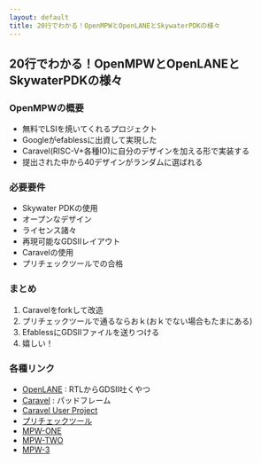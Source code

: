 ```yaml
---
layout: default
title: 20行でわかる！OpenMPWとOpenLANEとSkywaterPDKの様々
---
```

## 20行でわかる！OpenMPWとOpenLANEとSkywaterPDKの様々
### OpenMPWの概要
* 無料でLSIを焼いてくれるプロジェクト
* Googleがefablessに出資して実現した
* Caravel(RISC-V+各種IO)に自分のデザインを加える形で実装する
* 提出された中から40デザインがランダムに選ばれる

### 必要要件
* Skywater PDKの使用
* オープンなデザイン
* ライセンス諸々
* 再現可能なGDSIIレイアウト
* Caravelの使用
* プリチェックツールでの合格

### まとめ
1. Caravelをforkして改造
2. プリチェックツールで通るならおｋ(おｋでない場合もたまにある)
3. EfablessにGDSIIファイルを送りつける
4. 嬉しい！

### 各種リンク
* [OpenLANE](https://github.com/efabless/openlane) : RTLからGDSII吐くやつ
* [Caravel](https://github.com/efabless/caravel) : パッドフレーム
* [Caravel User Project](https://github.com/efabless/caravel_user_project)
* [プリチェックツール](https://github.com/efabless/open_mpw_precheck)
* [MPW-ONE](https://efabless.com/projects/shuttle_name/MPW-ONE)
* [MPW-TWO](https://efabless.com/projects/shuttle_name/MPW-TWO)
* [MPW-3](https://efabless.com/projects/shuttle_name/MPW-3)
